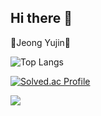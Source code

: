 ## Hi there 👋

<!--
**devyujinjeong/devyujinjeong** is a ✨ _special_ ✨ repository because its `README.md` (this file) appears on your GitHub profile.

Here are some ideas to get you started:

- 🔭 I’m currently working on ...
- 🌱 I’m currently learning ...
- 👯 I’m looking to collaborate on ...
- 🤔 I’m looking for help with ...
- 💬 Ask me about ...
- 📫 How to reach me: ...
- 😄 Pronouns: ...
- ⚡ Fun fact: ...
-->
👋Jeong Yujin👋

![Top Langs](https://github-readme-stats.vercel.app/api/top-langs/?username=devyujinjeong&layout=compact)

[![Solved.ac Profile](http://mazassumnida.wtf/api/v2/generate_badge?boj=dbwls89173)](https://solved.ac/dbwls89173/)

<img src="https://github-readme-stats.vercel.app/api?username=devyujinjeong&theme=vue&show_icons=true"/></a>

